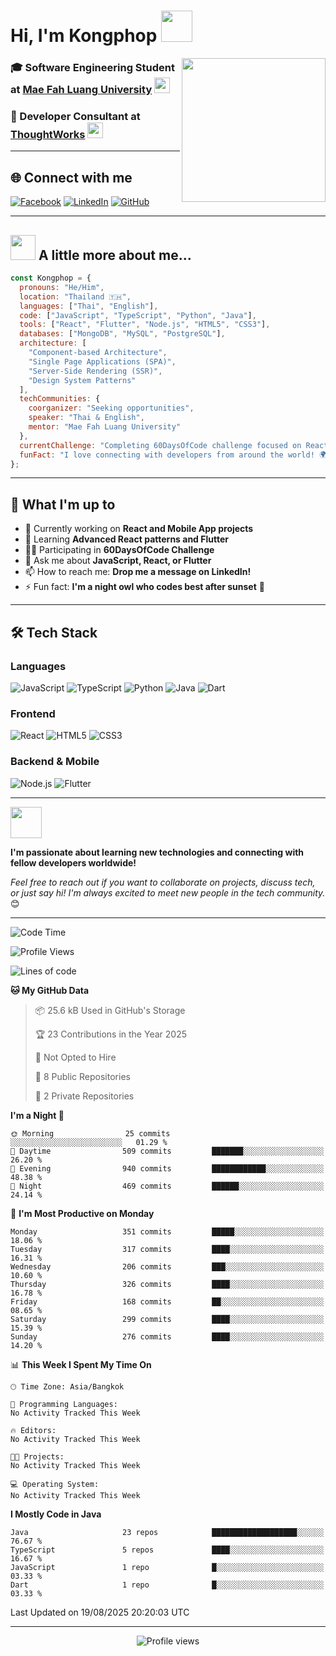 # Hi, I'm Kongphop <img src="https://media.giphy.com/media/mGcNjsfWAjY5AEZNw6/giphy.gif" width="50">

<img align='right' src="https://media.giphy.com/media/ieyl9zmCjO4b4t6qoY/giphy.gif" width="230">

### 🎓 Software Engineering Student at [Mae Fah Luang University](http://www.unb.br) <img src="https://media.giphy.com/media/fYSnHlufseco8Fh93Z/giphy.gif" width="25">
### 💼 Developer Consultant at [ThoughtWorks](https://www.thoughtworks.com) <img src="https://media.giphy.com/media/WUlplcMpOCEmTGBtBW/giphy.gif" width="25">

---

## 🌐 Connect with me

[![Facebook](https://img.shields.io/badge/-Kongphop%20Saenphai-1877F2?style=for-the-badge&logo=facebook&logoColor=white)](https://www.facebook.com/profile.php?id=100009078336515)
[![LinkedIn](https://img.shields.io/badge/-Kongphop-0077B5?style=for-the-badge&logo=linkedin&logoColor=white)](https://www.linkedin.com/in/kongphop-saenphai-34a557288/)
[![GitHub](https://img.shields.io/badge/-Kongphop1209-181717?style=for-the-badge&logo=github&logoColor=white)](https://github.com/kongphop1209)

---

## <img src="https://media.giphy.com/media/VgCDAzcKvsR6OM0uWg/giphy.gif" width="40"> A little more about me...

```javascript
const Kongphop = {
  pronouns: "He/Him",
  location: "Thailand 🇹🇭",
  languages: ["Thai", "English"],
  code: ["JavaScript", "TypeScript", "Python", "Java"],
  tools: ["React", "Flutter", "Node.js", "HTML5", "CSS3"],
  databases: ["MongoDB", "MySQL", "PostgreSQL"],
  architecture: [
    "Component-based Architecture", 
    "Single Page Applications (SPA)", 
    "Server-Side Rendering (SSR)",
    "Design System Patterns"
  ],
  techCommunities: {
    coorganizer: "Seeking opportunities",
    speaker: "Thai & English",
    mentor: "Mae Fah Luang University"
  },
  currentChallenge: "Completing 60DaysOfCode challenge focused on React & Mobile Development",
  funFact: "I love connecting with developers from around the world! 🌍"
};
```

---

## 🚀 What I'm up to

- 🔭 Currently working on **React and Mobile App projects**
- 🌱 Learning **Advanced React patterns and Flutter**
- 👨‍💻 Participating in **60DaysOfCode Challenge**
- 💬 Ask me about **JavaScript, React, or Flutter**
- 📫 How to reach me: **Drop me a message on LinkedIn!**
- ⚡ Fun fact: **I'm a night owl who codes best after sunset** 🌙

---

## 🛠️ Tech Stack

### Languages
![JavaScript](https://img.shields.io/badge/-JavaScript-F7DF1E?style=flat-square&logo=javascript&logoColor=black)
![TypeScript](https://img.shields.io/badge/-TypeScript-3178C6?style=flat-square&logo=typescript&logoColor=white)
![Python](https://img.shields.io/badge/-Python-3776AB?style=flat-square&logo=python&logoColor=white)
![Java](https://img.shields.io/badge/-Java-007396?style=flat-square&logo=java&logoColor=white)
![Dart](https://img.shields.io/badge/-Dart-0175C2?style=flat-square&logo=dart&logoColor=white)

### Frontend
![React](https://img.shields.io/badge/-React-61DAFB?style=flat-square&logo=react&logoColor=black)
![HTML5](https://img.shields.io/badge/-HTML5-E34F26?style=flat-square&logo=html5&logoColor=white)
![CSS3](https://img.shields.io/badge/-CSS3-1572B6?style=flat-square&logo=css3&logoColor=white)

### Backend & Mobile
![Node.js](https://img.shields.io/badge/-Node.js-339933?style=flat-square&logo=node.js&logoColor=white)
![Flutter](https://img.shields.io/badge/-Flutter-02569B?style=flat-square&logo=flutter&logoColor=white)

---

<img src="https://media.giphy.com/media/LnQjpWaON8nhr21vNW/giphy.gif" width="50"> 

**I'm passionate about learning new technologies and connecting with fellow developers worldwide!** 

*Feel free to reach out if you want to collaborate on projects, discuss tech, or just say hi! I'm always excited to meet new people in the tech community.* 😊

---

<!--START_SECTION:waka-->
![Code Time](http://img.shields.io/badge/Code%20Time-55%20hrs%2015%20mins-blue)

![Profile Views](http://img.shields.io/badge/Profile%20Views-7-blue)

![Lines of code](https://img.shields.io/badge/From%20Hello%20World%20I%27ve%20Written-8.1%20million%20lines%20of%20code-blue)

**🐱 My GitHub Data** 

> 📦 25.6 kB Used in GitHub's Storage 
 > 
> 🏆 23 Contributions in the Year 2025
 > 
> 🚫 Not Opted to Hire
 > 
> 📜 8 Public Repositories 
 > 
> 🔑 2 Private Repositories 
 > 
**I'm a Night 🦉** 

```text
🌞 Morning                25 commits          ░░░░░░░░░░░░░░░░░░░░░░░░░   01.29 % 
🌆 Daytime                509 commits         ███████░░░░░░░░░░░░░░░░░░   26.20 % 
🌃 Evening                940 commits         ████████████░░░░░░░░░░░░░   48.38 % 
🌙 Night                  469 commits         ██████░░░░░░░░░░░░░░░░░░░   24.14 % 
```
📅 **I'm Most Productive on Monday** 

```text
Monday                   351 commits         █████░░░░░░░░░░░░░░░░░░░░   18.06 % 
Tuesday                  317 commits         ████░░░░░░░░░░░░░░░░░░░░░   16.31 % 
Wednesday                206 commits         ███░░░░░░░░░░░░░░░░░░░░░░   10.60 % 
Thursday                 326 commits         ████░░░░░░░░░░░░░░░░░░░░░   16.78 % 
Friday                   168 commits         ██░░░░░░░░░░░░░░░░░░░░░░░   08.65 % 
Saturday                 299 commits         ████░░░░░░░░░░░░░░░░░░░░░   15.39 % 
Sunday                   276 commits         ████░░░░░░░░░░░░░░░░░░░░░   14.20 % 
```


📊 **This Week I Spent My Time On** 

```text
🕑︎ Time Zone: Asia/Bangkok

💬 Programming Languages: 
No Activity Tracked This Week

🔥 Editors: 
No Activity Tracked This Week

🐱‍💻 Projects: 
No Activity Tracked This Week

💻 Operating System: 
No Activity Tracked This Week
```

**I Mostly Code in Java** 

```text
Java                     23 repos            ███████████████████░░░░░░   76.67 % 
TypeScript               5 repos             ████░░░░░░░░░░░░░░░░░░░░░   16.67 % 
JavaScript               1 repo              █░░░░░░░░░░░░░░░░░░░░░░░░   03.33 % 
Dart                     1 repo              █░░░░░░░░░░░░░░░░░░░░░░░░   03.33 % 
```




 Last Updated on 19/08/2025 20:20:03 UTC
<!--END_SECTION:waka-->

---

<div align="center">
  <img src="https://komarev.com/ghpvc/?username=Kongphop1209&style=flat-square&color=blue" alt="Profile views"/>
</div>
